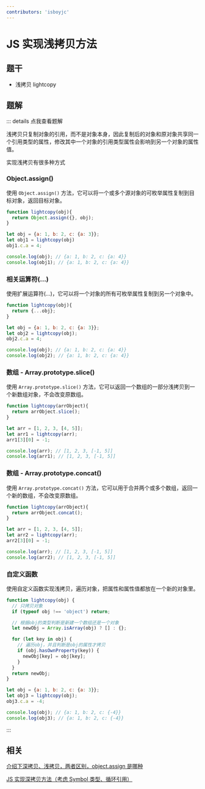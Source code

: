 ```yaml
---
contributors: 'isboyjc'
---
```


# JS 实现浅拷贝方法


## 题干

- 浅拷贝 lightcopy



## 题解

::: details 点我查看题解

浅拷贝只复制对象的引用，而不是对象本身，因此复制后的对象和原对象共享同一个引用类型的属性，修改其中一个对象的引用类型属性会影响到另一个对象的属性值。

实现浅拷贝有很多种方式

### Object.assign()

使用 `Object.assign()` 方法，它可以将一个或多个源对象的可枚举属性复制到目标对象，返回目标对象。

```js
function lightcopy(obj){
  return Object.assign({}, obj);
}

let obj = {a: 1, b: 2, c: {a: 3}};
let obj1 = lightcopy(obj)
obj1.c.a = 4;

console.log(obj); // {a: 1, b: 2, c: {a: 4}}
console.log(obj1); // {a: 1, b: 2, c: {a: 4}}
```

### 相关运算符(…)

使用扩展运算符(…)，它可以将一个对象的所有可枚举属性复制到另一个对象中。

```js
function lightcopy(obj){
  return {...obj};
}

let obj = {a: 1, b: 2, c: {a: 3}};
let obj2 = lightcopy(obj);
obj2.c.a = 4;

console.log(obj); // {a: 1, b: 2, c: {a: 4}}
console.log(obj2); // {a: 1, b: 2, c: {a: 4}}
```

### 数组 - Array.prototype.slice()

使用 `Array.prototype.slice()` 方法，它可以返回一个数组的一部分浅拷贝到一个新数组对象，不会改变原数组。

```js
function lightcopy(arrObject){
  return arrObject.slice();
}

let arr = [1, 2, 3, [4, 5]];
let arr1 = lightcopy(arr);
arr1[3][0] = -1;

console.log(arr); // [1, 2, 3, [-1, 5]]
console.log(arr1); // [1, 2, 3, [-1, 5]]
```

### 数组 - Array.prototype.concat()

使用 `Array.prototype.concat()` 方法，它可以用于合并两个或多个数组，返回一个新的数组，不会改变原数组。

```js
function lightcopy(arrObject){
  return arrObject.concat();
}

let arr = [1, 2, 3, [4, 5]];
let arr2 = lightcopy(arr);
arr2[3][0] = -1;

console.log(arr); // [1, 2, 3, [-1, 5]]
console.log(arr2); // [1, 2, 3, [-1, 5]]
```

### 自定义函数

使用自定义函数实现浅拷贝，遍历对象，把属性和属性值都放在一个新的对象里。

```js
function lightcopy(obj) {
  // 只拷贝对象
  if (typeof obj !== 'object') return;

  // 根据obj的类型判断是新建一个数组还是一个对象
  let newObj = Array.isArray(obj) ? [] : {};

  for (let key in obj) {
    // 遍历obj，并且判断是obj的属性才拷贝
    if (obj.hasOwnProperty(key)) {
      newObj[key] = obj[key];
    }
  }
  return newObj;
}

let obj = {a: 1, b: 2, c: {a: 3}};
let obj3 = lightcopy(obj);
obj3.c.a = -4;

console.log(obj); // {a: 1, b: 2, c: {-4}}
console.log(obj3); // {a: 1, b: 2, c: {-4}}
```


:::


## 相关

[介绍下深拷贝、浅拷贝，两者区别，object.assign 是哪种](../core/030object/030060_object_deepcopy_lightcopy.md)

[JS 实现深拷贝方法（考虑 Symbol 类型、循环引用）](./0260_js_write_deepclone.md)
